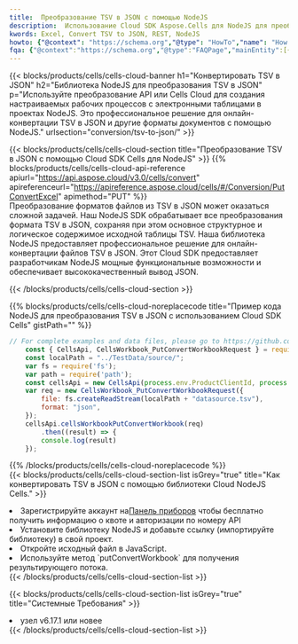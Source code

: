 ```yaml
---
title:  Преобразование TSV в JSON с помощью NodeJS
description:  Использование Cloud SDK Aspose.Cells для NodeJS для преобразования файла формата TSV в файл формата JSON.
kwords: Excel, Convert TSV to JSON, REST, NodeJS
howto: {"@context": "https://schema.org","@type": "HowTo","name": "How to convert TSV to JSON using the Cells Cloud NodeJS library.","description": "How to convert TSV to JSON using the Cells Cloud NodeJS library.","image": {"@type": "ImageObject"},"url": "/nodejs/conversion/tsv-to-json/","step": [{ "@type": "HowToStep","name": "How to convert TSV to JSON using the Cells Cloud NodeJS library. step 1", "image": {"@type": "ImageObject",},"url": "/nodejs/conversion/tsv-to-json/","text": "Register an account at <a href='https://dashboard.aspose.cloud/'>Dashboard</a> to get free API quota & authorization details",},{ "@type": "HowToStep","name": "How to convert TSV to JSON using the Cells Cloud NodeJS library. step 1", "image": {"@type": "ImageObject",},"url": "/nodejs/conversion/tsv-to-json/","text": "Install NodeJS library and add the reference (import the library) to your project.",},{ "@type": "HowToStep","name": "How to convert TSV to JSON using the Cells Cloud NodeJS library. step 1", "image": {"@type": "ImageObject",},"url": "/nodejs/conversion/tsv-to-json/","text": "Open the source file in JavaScript.",},{ "@type": "HowToStep","name": "How to convert TSV to JSON using the Cells Cloud NodeJS library. step 1", "image": {"@type": "ImageObject",},"url": "/nodejs/conversion/tsv-to-json/","text": "Use the `putConvertWorkbook` method to retrieve the resulting stream.",}, ],"supply": {"@type": "HowToSupply","name": "document"},"tool": [{"@type": "HowToTool","name": "Visual Studio, Visual Studio Code, WebStorm"},{"@type": "HowToTool","name": "Aspose Cells"}],"totalTime": "PT6M"}
fqa: {"@context":"https://schema.org","@type":"FAQPage","mainEntity":[{"@type":"Question","name":"Why convert file formats in C# using REST API?","acceptedAnswer":{"@type":"Answer","text":"Documents are encoded in many ways, and some files may be incompatible with the software you use. To open and read such files, just convert them to appropriate file formats.<br/><ol><li>Install .NET SDK and add the reference (import the library) to your project.</li><li>Open the source file in C# using REST API.</li><li>Call the PutConvertWorkbookRequest() method, passing an output filename with required extension.</li><li>Get the result of conversion as a separate file.</li></ol>"}},{"@type":"Question","name":"What file formats can I convert with your C# library?","acceptedAnswer":{"@type":"Answer","text":"We support a variety of file formats for conversion using .NET library, including XLSX, Excel, xls , PDF, CSV, HTML, Markdown, XML, PNG, JPG, TIFF, Json, TXT and many more."}},{"@type":"Question","name":"What is the maximum allowed file size for conversion using this .NET library?","acceptedAnswer":{"@type":"Answer","text":"There are no file size limits for format conversions using .NET library."}}]}
---
```

{{< blocks/products/cells/cells-cloud-banner h1="Конвертировать TSV в JSON" h2="Библиотека NodeJS для преобразования TSV в JSON" p="Используйте преобразование API или Cells Cloud для создания настраиваемых рабочих процессов с электронными таблицами в проектах NodeJS. Это профессиональное решение для онлайн-конвертации TSV в JSON и другие форматы документов с помощью NodeJS." urlsection="conversion/tsv-to-json/" >}}

{{< blocks/products/cells/cells-cloud-section title="Преобразование TSV в JSON с помощью Cloud SDK Cells для NodeJS" >}}
{{% blocks/products/cells/cells-cloud-api-reference apiurl="https://api.aspose.cloud/v3.0/cells/convert" apireferenceurl="https://apireference.aspose.cloud/cells/#/Conversion/PutConvertExcel" apimethod="PUT" %}}
<br/>
Преобразование форматов файлов из TSV в JSON может оказаться сложной задачей. Наш NodeJS SDK обрабатывает все преобразования формата TSV в JSON, сохраняя при этом основное структурное и логическое содержимое исходной таблицы TSV. Наша библиотека NodeJS предоставляет профессиональное решение для онлайн-конвертации файлов TSV в JSON. Этот Cloud SDK предоставляет разработчикам NodeJS мощные функциональные возможности и обеспечивает высококачественный вывод JSON.

{{< /blocks/products/cells/cells-cloud-section >}}

{{% blocks/products/cells/cells-cloud-noreplacecode title="Пример кода NodeJS для преобразования TSV в JSON с использованием Cloud SDK Cells" gistPath="" %}}
 
```js
// For complete examples and data files, please go to https://github.com/aspose-cells-cloud/aspose-cells-cloud-node/
    const { CellsApi, CellsWorkbook_PutConvertWorkbookRequest } = require("asposecellscloud");
    const localPath = "../TestData/source/";
    var fs = require('fs');
    var path = require('path');
    const cellsApi = new CellsApi(process.env.ProductClientId, process.env.ProductClientSecret);
    var req = new CellsWorkbook_PutConvertWorkbookRequest({
        file: fs.createReadStream(localPath + "datasource.tsv"),
        format: "json",
    });
    cellsApi.cellsWorkbookPutConvertWorkbook(req)
        .then((result) => {
        console.log(result)
    });
```
 
{{% /blocks/products/cells/cells-cloud-noreplacecode %}}
<br/>
{{< blocks/products/cells/cells-cloud-section-list isGrey="true" title="Как конвертировать TSV в JSON с помощью библиотеки Cloud NodeJS Cells." >}}
<li> Зарегистрируйте аккаунт на<a href="https://dashboard.aspose.cloud/">Панель приборов</a> чтобы бесплатно получить информацию о квоте и авторизации по номеру API</li>
<li>Установите библиотеку NodeJS и добавьте ссылку (импортируйте библиотеку) в свой проект.</li>
<li>Откройте исходный файл в JavaScript.</li>
<li>Используйте метод `putConvertWorkbook` для получения результирующего потока.</li>
{{< /blocks/products/cells/cells-cloud-section-list >}}

{{< blocks/products/cells/cells-cloud-section-list isGrey="true" title="Системные Требования" >}}
<li>узел v6.17.1 или новее</li>
{{< /blocks/products/cells/cells-cloud-section-list >}}
